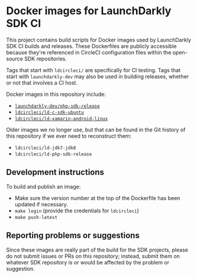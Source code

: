 # Docker images for LaunchDarkly SDK CI

This project contains build scripts for Docker images used by LaunchDarkly SDK CI builds and releases. These Dockerfiles are publicly accessible because they're referenced in CircleCI configuration files within the open-source SDK repositories.

Tags that start with `ldcircleci/` are specifically for CI testing. Tags that start with `launchdarkly-dev` may also be used in building releases, whether or not that involves a CI host.

Docker images in this repository include:
* [`launchdarkly-dev/php-sdk-release`](./php-sdk-release)
* [`ldcircleci/ld-c-sdk-ubuntu`](./ld-c-sdk-ubuntu)
* [`ldcircleci/ld-xamarin-android-linux`](./ld-xamarin-android-linux)

Older images we no longer use, but that can be found in the Git history of this repository if we ever need to reconstruct them:
* `ldcircleci/ld-jdk7-jdk8`
* `ldcircleci/ld-php-sdk-release`

## Development instructions 

To build and publish an image:

* Make sure the version number at the top of the Dockerfile has been updated if necessary.
* `make login` (provide the credentials for `ldcircleci`)
* `make push-latest`

## Reporting problems or suggestions

Since these images are really part of the build for the SDK projects, please do not submit issues or PRs on this repository; instead, submit them on whatever SDK repository is or would be affected by the problem or suggestion.

